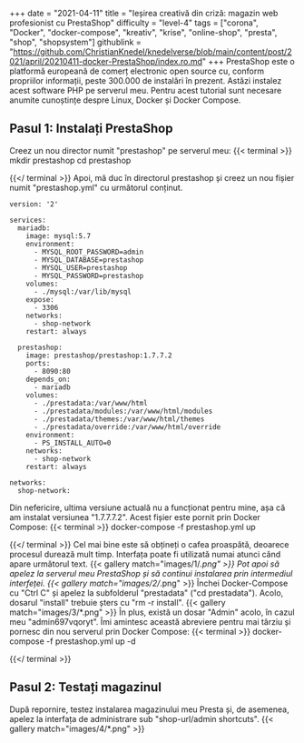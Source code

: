 +++
date = "2021-04-11"
title = "Ieșirea creativă din criză: magazin web profesionist cu PrestaShop"
difficulty = "level-4"
tags = ["corona", "Docker", "docker-compose", "kreativ", "krise", "online-shop", "presta", "shop", "shopsystem"]
githublink = "https://github.com/ChristianKnedel/knedelverse/blob/main/content/post/2021/april/20210411-docker-PrestaShop/index.ro.md"
+++
PrestaShop este o platformă europeană de comerț electronic open source cu, conform propriilor informații, peste 300.000 de instalări în prezent. Astăzi instalez acest software PHP pe serverul meu. Pentru acest tutorial sunt necesare anumite cunoștințe despre Linux, Docker și Docker Compose.
## Pasul 1: Instalați PrestaShop
Creez un nou director numit "prestashop" pe serverul meu:
{{< terminal >}}
mkdir prestashop
cd prestashop

{{</ terminal >}}
Apoi, mă duc în directorul prestashop și creez un nou fișier numit "prestashop.yml" cu următorul conținut.
```
version: '2'

services:
  mariadb:
    image: mysql:5.7
    environment:
      - MYSQL_ROOT_PASSWORD=admin
      - MYSQL_DATABASE=prestashop
      - MYSQL_USER=prestashop
      - MYSQL_PASSWORD=prestashop
    volumes:
      - ./mysql:/var/lib/mysql
    expose:
      - 3306
    networks:
      - shop-network
    restart: always

  prestashop:
    image: prestashop/prestashop:1.7.7.2
    ports:
      - 8090:80
    depends_on:
      - mariadb
    volumes:
      - ./prestadata:/var/www/html
      - ./prestadata/modules:/var/www/html/modules
      - ./prestadata/themes:/var/www/html/themes
      - ./prestadata/override:/var/www/html/override
    environment:
      - PS_INSTALL_AUTO=0
    networks:
      - shop-network
    restart: always

networks:
  shop-network:

```
Din nefericire, ultima versiune actuală nu a funcționat pentru mine, așa că am instalat versiunea "1.7.7.7.2". Acest fișier este pornit prin Docker Compose:
{{< terminal >}}
docker-compose -f prestashop.yml up

{{</ terminal >}}
Cel mai bine este să obțineți o cafea proaspătă, deoarece procesul durează mult timp. Interfața poate fi utilizată numai atunci când apare următorul text.
{{< gallery match="images/1/*.png" >}}
Pot apoi să apelez la serverul meu PrestaShop și să continui instalarea prin intermediul interfeței.
{{< gallery match="images/2/*.png" >}}
Închei Docker-Compose cu "Ctrl C" și apelez la subfolderul "prestadata" ("cd prestadata"). Acolo, dosarul "install" trebuie șters cu "rm -r install".
{{< gallery match="images/3/*.png" >}}
În plus, există un dosar "Admin" acolo, în cazul meu "admin697vqoryt". Îmi amintesc această abreviere pentru mai târziu și pornesc din nou serverul prin Docker Compose:
{{< terminal >}}
docker-compose -f prestashop.yml up -d

{{</ terminal >}}

## Pasul 2: Testați magazinul
După repornire, testez instalarea magazinului meu Presta și, de asemenea, apelez la interfața de administrare sub "shop-url/admin shortcuts".
{{< gallery match="images/4/*.png" >}}
